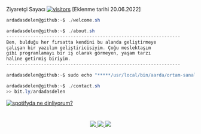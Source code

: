 Ziyaretçi Sayacı  [![visitors](https://visitor-badge.laobi.icu/badge?page_id=ardadasdelen.ardadasdelen)](https://bit.ly/ardadasdelen) [Eklenme tarihi 20.06.2022]
```csharp
ardadasdelen@github:~$ ./welcome.sh
```
```csharp
ardadasdelen@github:~$ ./about.sh
-----------------------------------------------------------------
Ben, bulduğu her fırsatta kendini bu alanda geliştirmeye 
çalışan bir yazılım geliştiricisiyim. Çoğu meslektaşım 
gibi programlamayı bir iş olarak görmeyen, yaşam tarzı 
haline getirmiş biriyim.
-----------------------------------------------------------------
```
```csharp
ardadasdelen@github:~$ sudo echo "*****/usr/local/bin/aarda/ortam-sanal-ama-suç-gerçek" >> /tmp/aarda$$
```
```csharp
ardadasdelen@github:~$ ./contact.sh
>> bit.ly/ardadasdelen
```
[![spotifyda ne dinliyorum?](https://spotify-github-profile.vercel.app/api/view?uid=su8ifhnt52og805ngstk1hcej&cover_image=true&theme=novatorem&bar_color=ae00ff&bar_color_cover=false)](https://open.spotify.com/user/su8ifhnt52og805ngstk1hcej)



#
<p align="center">
  <a href="https://bit.ly/ardadasdelen">
    <img src="https://github-readme-stats.vercel.app/api?username=ardadasdelen&show_icons=true&theme=github_dark&hide_border=true" />
    <img src="https://github-readme-streak-stats.herokuapp.com/?user=ardadasdelen&theme=github-dark-blue&hide_border=true" />
    <img src="https://activity-graph.herokuapp.com/graph?username=ardadasdelen&theme=react-dark" />
  </a>
</p>

